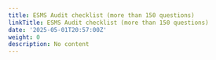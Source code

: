 ```yaml
---
title: ESMS Audit checklist (more than 150 questions)
linkTitle: ESMS Audit checklist (more than 150 questions)
date: '2025-05-01T20:57:00Z'
weight: 0
description: No content
---
```



